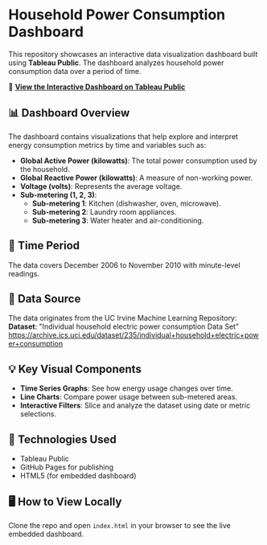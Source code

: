 # Household Power Consumption Dashboard

This repository showcases an interactive data visualization dashboard built using **Tableau Public**. The dashboard analyzes household power consumption data over a period of time.

🔗 **[View the Interactive Dashboard on Tableau Public](https://public.tableau.com/app/profile/patrick.tong/viz/Household_Power_Comsumption/Dashboard1?publish=yes)**

## 📊 Dashboard Overview

The dashboard contains visualizations that help explore and interpret energy consumption metrics by time and variables such as:

- **Global Active Power (kilowatts)**: The total power consumption used by the household.
- **Global Reactive Power (kilowatts)**: A measure of non-working power.
- **Voltage (volts)**: Represents the average voltage.
- **Sub-metering (1, 2, 3)**:
  - **Sub-metering 1**: Kitchen (dishwasher, oven, microwave).
  - **Sub-metering 2**: Laundry room appliances.
  - **Sub-metering 3**: Water heater and air-conditioning.

## 📅 Time Period

The data covers December 2006 to November 2010 with minute-level readings.

## 📁 Data Source

The data originates from the UC Irvine Machine Learning Repository:  
**Dataset**: "Individual household electric power consumption Data Set"
https://archive.ics.uci.edu/dataset/235/individual+household+electric+power+consumption

## 💡 Key Visual Components

- **Time Series Graphs**: See how energy usage changes over time.
- **Line Charts**: Compare power usage between sub-metered areas.
- **Interactive Filters**: Slice and analyze the dataset using date or metric selections.

## 🧩 Technologies Used

- Tableau Public
- GitHub Pages for publishing
- HTML5 (for embedded dashboard)

## 🖥️ How to View Locally

Clone the repo and open `index.html` in your browser to see the live embedded dashboard.
